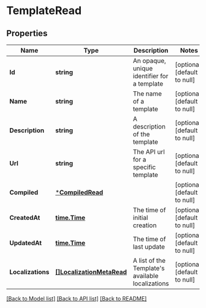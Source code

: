 # TemplateRead

## Properties
Name | Type | Description | Notes
------------ | ------------- | ------------- | -------------
**Id** | **string** | An opaque, unique identifier for a template | [optional] [default to null]
**Name** | **string** | The name of a template | [optional] [default to null]
**Description** | **string** | A description of the template | [optional] [default to null]
**Url** | **string** | The API url for a specific template | [optional] [default to null]
**Compiled** | [***CompiledRead**](CompiledRead.md) |  | [optional] [default to null]
**CreatedAt** | [**time.Time**](time.Time.md) | The time of initial creation | [optional] [default to null]
**UpdatedAt** | [**time.Time**](time.Time.md) | The time of last update | [optional] [default to null]
**Localizations** | [**[]LocalizationMetaRead**](LocalizationMetaRead.md) | A list of the Template&#39;s available localizations | [optional] [default to null]

[[Back to Model list]](../README.md#documentation-for-models) [[Back to API list]](../README.md#documentation-for-api-endpoints) [[Back to README]](../README.md)


